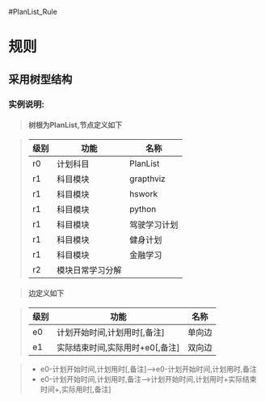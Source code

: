 #PlanList_Rule
# 规则
## 采用树型结构
### 实例说明:

> #### 树根为PlanList,节点定义如下

> |级别|功能|名称|
> |-|-|-|
> |r0|计划科目|PlanList|
> |r1|科目模块|grapthviz|
> |r1|科目模块|hswork|
> |r1|科目模块|python|
> |r1|科目模块|驾驶学习计划|
> |r1|科目模块|健身计划|
> |r1|科目模块|金融学习|
> |r2|模块日常学习分解||

> #### 边定义如下

> |级别|功能|名称|
> |-|-|-|
> |e0|计划开始时间,计划用时[,备注]|单向边|
> |e1|实际结束时间,实际用时+e0[,备注]|双向边|

> * e0-计划开始时间,计划用时[,备注]-->e0-计划开始时间,计划用时,备注
> * e0-计划开始时间,计划用时,备注-->计划开始时间,计划用时+实际结束时间+,实际用时[,备注]




